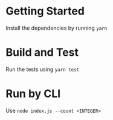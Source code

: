 # Getting Started
Install the dependencies by running `yarn`

# Build and Test
Run the tests using `yarn test`

# Run by CLI
Use `node index.js --count <INTEGER>`
